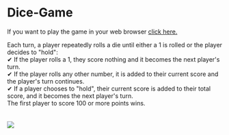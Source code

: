 # Dice-Game

If you want to play the game in your web browser [click here.](https://dicegame-project.netlify.app/)

Each turn, a player repeatedly rolls a die until either a 1 is rolled or
        the player decides to "hold":<br />
        ✔ If the player rolls a 1, they score nothing and it becomes the next
        player's turn.<br />
        ✔ If the player rolls any other number, it is added to their current
        score and the player's turn continues.<br />
        ✔ If a player chooses to "hold", their current score is added to their
        total score, and it becomes the next player's turn.<br />
        The first player to score 100 or more points wins.<br />
</br>
</br>
<a href="https://dicegame-project.netlify.app/" target="_blank">
  <img src="https://i.postimg.cc/cJ6vp8jW/Game-Screenshot.jpg">
</a>
